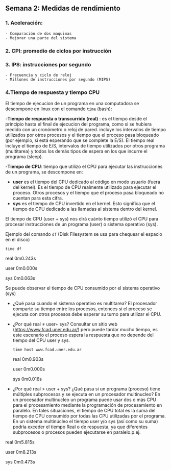 ##  Semana 2: Medidas de rendimiento

### 1. Aceleración: 
    - Comparación de dos maquinas
    - Mejorar una parte del sistema
	
### 2. CPI: promedio de ciclos por instrucción

### 3. IPS: instrucciones por segundo
    - Frecuencia y ciclo de reloj
    - Millones de instrucciones por segundo (MIPS)
	
### 4.Tiempo de respuesta y tiempo CPU

El tiempo de ejecucion de un programa en una computadora se descompone en linux con el comando ```time``` (bash):

-**Tiempo de respuesta o transcurrido (real)** : es el tiempo desde el principio hasta el final de ejecucion del programa, 
	  como si se hubiera medido con un cronómetro o reloj de pared. 
         incluye los intervalos de tiempo utilizados por otros procesos y 
	  el tiempo que el proceso pasa bloqueado (por ejemplo, si está esperando que se complete la E/S).
	  El tiempo real incluye el tiempo de E/S, intervalos de tiempo utilizados por otros programa (multitarea) 
	  y todos los demás tipos de espera en los que incurre el programa (sleep).
	
-**Tiempo de CPU**: tiempo que utilizo el CPU para ejecutar las instrucciones de un programa, se descompone en:

- **user** es el tiempo del CPU dedicado al código en modo usuario (fuera del kernel).
	  Es el tiempo de CPU realmente utilizado para ejecutar el proceso. 
	  Otros procesos y el tiempo que el proceso pasa bloqueado no cuentan para esta cifra.
- **sys** es el tiempo de CPU invertido en el kernel. 
	  Esto significa que el tiempo de CPU dedicado a las llamadas al sistema dentro del kernel.
			
El tiempo de CPU (user + sys) nos dirá cuánto tiempo utilizó el CPU para procesar 
instrucciones de un programa (user) o sistema operativo (sys).
		
Ejemplo del comando ```df``` (Disk Filesystem se usa para chequear el espacio en el disco) 

```time df```

real    0m0.243s

user    0m0.000s

sys     0m0.063s

Se puede observar el tiempo de CPU consumido por el sistema operativo (sys)

- ¿Qué pasa cuando el sistema operativo es multitarea?
El procesador comparte su tiempo entre los procesos, entonces si el proceso se ejecuta con otros procesos debe esperar su turno para utilizar el CPU.

- ¿Por qué real ≠ user+ sys?
   Consultar un sitio web (https://www.fcad.uner.edu.ar/) pero puede tardar mucho tiempo, es este escenario el proceso 
   espera la respuesta que no depende del tiempo  del CPU user y sys.
   
   ```time host www.fcad.uner.edu.ar```
   
   real    0m0.903s
   
   user    0m0.000s
   
   sys     0m0.016s
   

- ¿Por qué real > user + sys? ¿Qué pasa si un programa (proceso) tiene múltiples subprocesos y se ejecuta en un procesador multinucleo?
En un procesador multinucleo un programa puede usar dos o más CPU para el procesamiento mediante la programación de procesamiento en paralelo.
En tales situaciones, el tiempo de CPU total es la suma del tiempo de CPU consumido por todas las CPU utilizadas por el programa.
En un sistema multinúcleo el tiempo user y/o sys (así como su suma) podría exceder el tiempo Real o de respuesta, 
ya que diferentes subprocesos o procesos pueden ejecutarse en paralelo.p.ej.

real    0m5.815s

user    0m8.213s

sys     0m0.473s



